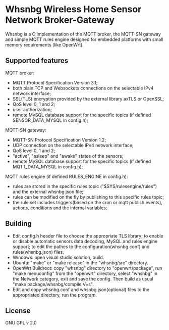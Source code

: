 Whsnbg
Wireless Home Sensor Network Broker-Gateway
=========

Whsnbg is a C implementation of the MQTT broker, the MQTT-SN gateway and simple MQTT rules engine designed for embedded platforms with small memory requirements (like OpenWrt).


Supported features
-----------

MQTT broker:
* MQTT Protocol Specification Version 3.1;
* both plain TCP and Websockets connections on the selectable IPv4 network interface;
* SSL(TLS) encryption provided by the external library axTLS or OpenSSL;
* QoS level 0, 1 and 2;
* user authorization;
* remote MySQL database support for the specific topics (if defined SENSOR_DATA_MYSQL in config.h);

MQTT-SN gateway:
* MQTT-SN Protocol Specification Version 1.2;
* UDP connection on the selectable IPv4 network interface;
* QoS level 0, 1 and 2;
* "active", "asleep" and "awake" states of the sensors;
* remote MySQL database support for the specific topics (if defined MQTT_DATA_MYSQL in config.h);

MQTT rules engine (if defined RULES_ENGINE in config.h):
* rules are stored in the specific rules topic ("$SYS/rulesengine/rules") and the external whsnbg.json file;
* rules can be modified on the fly by publishing to this specific rules topic;
* the rule set includes triggers(based on the cron or mqtt publish events), actions, conditions and the internal variables;


Building
-----------

* Edit config.h header file to choose the appropriate TLS library; to enable or disable automatic sensors data decoding, MySQL and rules engine support; to edit the pathes to the configuration(whsnbg.conf) and rules(whsnbg.json) files.
* Windows: open visual studio solution, build.
* Ubuntu: "make" or "make release" in the "whsnbg/src" directory.
* OpenWrt Buildroot: copy "whsnbg" directory to "openwrt/package", run "make menuconfig" from the "openwrt" directory, select "whsnbg" in the Network category, exit and save the config. Then build as usual "make package/whsnbg/compile V=s".
* Edit and copy whsnbg.conf and whsnbg.json(optional) files to the appropriated directory, run the program.


License
-----------

GNU GPL v 2.0
